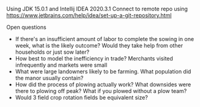 Using JDK 15.0.1 and Intellij IDEA 2020.3.1
Connect to remote repo using https://www.jetbrains.com/help/idea/set-up-a-git-repository.html

Open questions
- If there's an insufficient amount of labor to complete the sowing in one week, what is the likely outcome? Would they take help from other households or just sow later?
- How best to model the inefficiency in trade? Merchants visited infrequently and markets were small
- What were large landowners likely to be farming. What population did the manor usually contain?
- How did the process of plowing actually work? What downsides were there to plowing off peak? What if you plowed without a plow team?
- Would 3 field crop rotation fields be equivalent size?
